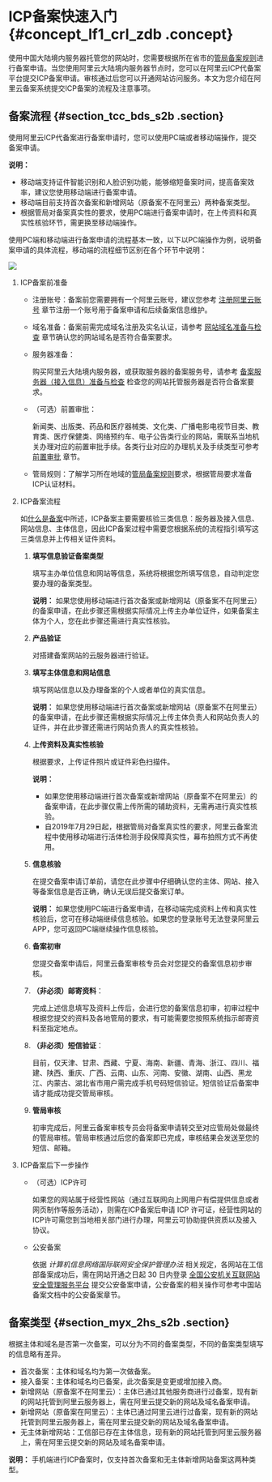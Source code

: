 # ICP备案快速入门 {#concept_lf1_crl_zdb .concept}

使用中国大陆境内服务器托管您的网站时，您需要根据所在省市的[管局备案规则](https://beian.aliyun.com/?spm=a2c4g.750001.765261.5.GoB9kU#MapDataContainer)进行备案申请。当您使用阿里云大陆境内服务器节点时，您可以在阿里云ICP代备案平台提交ICP备案申请。审核通过后您可以开通网站访问服务。本文为您介绍在阿里云备案系统提交ICP备案的流程及注意事项。

## 备案流程 {#section_tcc_bds_s2b .section}

使用阿里云ICP代备案进行备案申请时，您可以使用PC端或者移动端操作，提交备案申请。

**说明：** 

-   移动端支持证件智能识别和人脸识别功能，能够缩短备案时间，提高备案效率，建议您使用移动端进行备案申请。
-   移动端目前支持首次备案和新增网站（原备案不在阿里云）两种备案类型。
-   根据管局对备案真实性的要求，使用PC端进行备案申请时，在上传资料和真实性核验环节，需更换至移动端操作。

使用PC端和移动端进行备案申请的流程基本一致，以下以PC端操作为例，说明备案申请的具体流程，移动端的流程细节区别在各个环节中说明：

![](http://static-aliyun-doc.oss-cn-hangzhou.aliyuncs.com/assets/img/14194/156446628250198_zh-CN.png)

1.  ICP备案前准备
    -   注册账号：备案前您需要拥有一个阿里云账号，建议您参考 [注册阿里云账号](../../../../intl.zh-CN/ICP备案前准备/注册阿里云账号.md#) 章节注册一个账号用于备案申请和后续备案信息维护。
    -   域名准备：备案前需完成域名注册及实名认证，请参考 [网站域名准备与检查](../../../../intl.zh-CN/ICP备案前准备/网站域名准备与检查.md#) 章节确认您的网站域名是否符合备案要求。
    -   服务器准备：

        购买阿里云大陆境内服务器，或获取服务器的备案服务号，请参考 [备案服务器（接入信息）准备与检查](../../../../intl.zh-CN/ICP备案前准备/托管服务器及接入检查/备案服务器（接入信息）准备与检查.md#) 检查您的网站托管服务器是否符合备案要求。

    -   （可选）前置审批：

        新闻类、出版类、药品和医疗器械类、文化类、广播电影电视节目类、教育类、医疗保健类、网络预约车、电子公告类行业的网站，需联系当地机关办理对应的前置审批手续。各类行业对应的办理机关及手续类型可参考 [前置审批](../../../../intl.zh-CN/ICP备案前准备/前置审批.md#) 章节。

    -   管局规则：了解学习所在地域的[管局备案规则](https://beian.aliyun.com/?spm=a2c4g.750001.765261.5.GoB9kU#MapDataContainer)要求，根据管局要求准备ICP认证材料。
2.  ICP备案流程

    如[什么是备案](../../../../intl.zh-CN/产品简介/什么是备案.md#)中所述，ICP备案主要需要核验三类信息：服务器及接入信息、网站信息、主体信息，因此ICP备案过程中需要您根据系统的流程指引填写这三类信息并上传相关证件资料。

    1.  **填写信息验证备案类型** 

        填写主办单位信息和网站等信息，系统将根据您所填写信息，自动判定您要办理的备案类型。

        **说明：** 如果您使用移动端进行首次备案或新增网站（原备案不在阿里云）的备案申请，在此步骤还需根据实际情况上传主办单位证件，如果备案主体为个人，您在此步骤还需进行真实性核验。

    2.  **产品验证** 

        对搭建备案网站的云服务器进行验证。

    3.  **填写主体信息和网站信息** 

        填写网站信息以及办理备案的个人或者单位的真实信息。

        **说明：** 如果您使用移动端进行首次备案或新增网站（原备案不在阿里云）的备案申请，在此步骤还需根据实际情况上传主体负责人和网站负责人的证件，并在此步骤还需进行网站负责人的真实性核验。

    4.  **上传资料及真实性核验** 

        根据要求，上传证件照片或证件彩色扫描件。

        **说明：** 

        -   如果您使用移动端进行首次备案或新增网站（原备案不在阿里云）的备案申请，在此步骤仅需上传所需的辅助资料，无需再进行真实性核验。
        -   自2019年7月29日起，根据管局对备案真实性的要求，阿里云备案流程中使用移动端进行活体检测手段保障真实性，幕布拍照方式不再使用。
    5.  **信息核验** 

        在提交备案申请订单前，请您在此步骤中仔细确认您的主体、网站、接入等备案信息是否正确，确认无误后提交备案订单。

        **说明：** 如果您使用PC端进行备案申请，在移动端完成资料上传和真实性核验后，您可在移动端继续信息核验。如果您的登录账号无法登录阿里云APP，您可返回PC端继续操作信息核验。

    6.  **备案初审** 

        您提交备案申请后，阿里云备案审核专员会对您提交的备案信息初步审核。

    7.  **（非必须）邮寄资料**：

        完成上述信息填写及资料上传后，会进行您的备案信息初审，初审过程中根据您提交的资料及各地管局的要求，有可能需要您按照系统指示邮寄资料至指定地点。

    8.  **（非必须）短信验证**：

        目前，仅天津、甘肃、西藏、宁夏、海南、新疆、青海、浙江、四川、福建、陕西、重庆、广西、云南、山东、河南、安徽、湖南、山西、黑龙江、内蒙古、湖北省市用户需完成手机号码短信验证。短信验证后备案申请才能成功提交管局审核。

    9.  **管局审核** 

        初审完成后，阿里云备案审核专员会将备案申请转交至对应管局处做最终的管局审核。管局审核通过后您的备案即已完成，审核结果会发送至您的短信、邮箱。

3.  ICP备案后下一步操作
    -   （可选）ICP许可

        如果您的网站属于经营性网站（通过互联网向上网用户有偿提供信息或者网页制作等服务活动），则需在ICP备案后申请 ICP 许可证，经营性网站的ICP许可需您到当地相关部门进行办理，阿里云可协助提供资质以及接入协议。

    -   公安备案

        依据 *计算机信息网络国际联网安全保护管理办法* 相关规定，各网站在工信部备案成功后，需在网站开通之日起 30 日内登录 [全国公安机关互联网站安全管理服务平台](http://www.beian.gov.cn/portal/index?spm=a2c4g.11186623.2.1.SRC9LP) 提交公安备案申请，公安备案的相关操作可参考中国站备案文档中的公安备案章节。


## 备案类型 {#section_myx_2hs_s2b .section}

根据主体和域名是否第一次备案，可以分为不同的备案类型，不同的备案类型填写的信息略有差异。

-   首次备案：主体和域名均为第一次做备案。
-   接入备案：主体和域名均已备案，此次备案是变更或增加接入商。
-   新增网站（原备案不在阿里云）：主体已通过其他服务商进行过备案，现有新的网站托管到阿里云服务器上，需在阿里云提交新的网站及域名备案申请。
-   新增网站（原备案在阿里云）：主体已通过阿里云进行过备案，现有新的网站托管到阿里云服务器上，需在阿里云提交新的网站及域名备案申请。
-   无主体新增网站：工信部已存在主体信息，现有新的网站托管到阿里云服务器上，需在阿里云提交新的网站及域名备案申请。

**说明：** 手机端进行ICP备案时，仅支持首次备案和无主体新增网站备案这两种类型。

